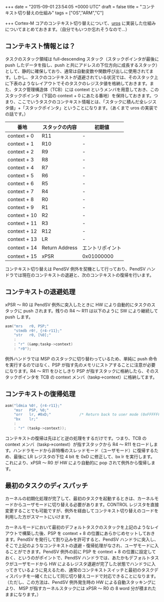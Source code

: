 
+++
date = "2015-09-01 23:54:05 +0000 UTC"
draft = false
title = "コンテキスト切り替えの仕組み"
tags = ["OS","ARM","C"]

+++
Cortex-M コアのコンテキスト切り替えについて、<a href="https://github.com/tanakahx/uros">uros</a> に実装した仕組みについてまとめておきます。（自分でもいつか忘れそうなので…）

## コンテキスト情報とは？

タスクのスタック領域は full-descending スタック（スタックポインタが最後に push したデータを指し、push と共にアドレスの下位方向に成長するスタック）として、静的に確保しており、通常は自動変数や関数呼び出しに使用されてます。しかし、タスクのコンテキストが退避されている状況では、そのスタック上に下表のようなレイアウトでそのタスクのレジスタ値を格納しておきます。また、タスク管理構造体（TCB）には context というメンバを用意しておき、このスタックポインタ（下図の context + 0 にあたる番地）を保持しておきます。つまり、ここでいうタスクのコンテキスト情報とは、「スタックに積んだ全レジスタ値」+「スタックポインタ」ということになります。（あくまで uros の実装での話です。）

<table>
<thead>
<tr>
<th>番地</th>
<th>スタックの内容</th>
<th>初期値</th>
</tr>
</thead>
<tbody>
<tr>
<td>context + 0</td>
<td>R11</td>
<td>-</td>
</tr>
<tr>
<td>context + 1</td>
<td>R10</td>
<td>-</td>
</tr>
<tr>
<td>context + 2</td>
<td>R9</td>
<td>-</td>
</tr>
<tr>
<td>context + 3</td>
<td>R8</td>
<td>-</td>
</tr>
<tr>
<td>context + 4</td>
<td>R7</td>
<td>-</td>
</tr>
<tr>
<td>context + 5</td>
<td>R6</td>
<td>-</td>
</tr>
<tr>
<td>context + 6</td>
<td>R5</td>
<td>-</td>
</tr>
<tr>
<td>context + 7</td>
<td>R4</td>
<td>-</td>
</tr>
<tr>
<td>context + 8</td>
<td>R0</td>
<td>-</td>
</tr>
<tr>
<td>context + 9</td>
<td>R1</td>
<td>-</td>
</tr>
<tr>
<td>context + 10</td>
<td>R2</td>
<td>-</td>
</tr>
<tr>
<td>context + 11</td>
<td>R3</td>
<td>-</td>
</tr>
<tr>
<td>context + 12</td>
<td>R12</td>
<td>-</td>
</tr>
<tr>
<td>context + 13</td>
<td>LR</td>
<td>-</td>
</tr>
<tr>
<td>context + 14</td>
<td>Return Address</td>
<td>エントリポイント</td>
</tr>
<tr>
<td>context + 15</td>
<td>xPSR</td>
<td>0x01000000</td>
</tr>
</tbody>
</table>


コンテキスト切り替えは PendSV 例外を契機として行っており、PendSV ハンドラでは現在のコンテキストの退避と、次のコンテキストの復帰を行います。

## コンテキストの退避処理

xPSR 〜 R0 は PendSV 例外に突入したときに HW により自動的にタスクのスタックに push されます。残りの R4 〜 R11 は以下のように SW により継続して push します。

```c
asm("mrs   r0, PSP;"
    "stmdb r0!, {r4-r11};"
    "str   r0, [%0];"
    :
    : "r" (&amp;taskp->context)
    : "r0");

```


例外ハンドラでは MSP のスタックに切り替わっているため、単純に push 命令を実行するのではなく、PSP が指す先のメモリにストアすることに注意が必要になります。R4 〜 R11 をひとしきり PSP が指すスタックに格納したら、そのスタックポインタを TCB の context メンバ（taskp->context）に格納してます。

## コンテキストの復帰処理

```c
asm("ldmia %0!, {r4-r11};"
    "msr   PSP, %0;"
    "orr   lr, #0xD;"             /* Return back to user mode (0xFFFFFFFD) */
    "bx    lr;"
    :
    : "r" (taskp->context));

```


コンテキストの復帰は先ほどと逆の処理をするだけです。つまり、TCB の context メンバ（taskp->context）が指すスタックから R4 〜 R11 をロードします。ハンドラモードから非特権のスレッドモード（ユーザモード）に復帰するため、最後に LR レジスタの下位 4 bit を 0xD に修正して、bx lr を実行します。これにより、xPSR 〜 R0 が HW により自動的に pop されて例外から復帰します。

## 最初のタスクのディスパッチ

カーネルの初期化処理が完了して、最初のタスクを起動するときは、カーネルモードからユーザモードに切り替える必要があります。CONTROL レジスタを直接変更することでも可能ですが、例外を経由してコンテキスト切り替えのコードを利用した方がスマートにいけます。

カーネルモードにおいて最初のデフォルトタスクのスタックを上記のようなレイアウトで構築した後、PSP を context + 8 の位置にあらかじめセットしておきます。PendSV を発行して割り込みを許可すると、PendSV ハンドラに突入し、そこで上記のようなコンテキストの退避・復帰処理がなされ、ユーザモードに入ることができます。PendSV 例外の前に PSP を context + 8 の位置に設定しておく、というのがポイントで、PendSV ハンドラでは、あたかもデフォルトタスクがユーザモードから HW によるレジスタ退避が完了した状態でハンドラに入ってきているように見えるため、通常のコンテキストスイッチと最初のタスクディスパッチを一緒くたにして同じ切り替えコードで対応できることになります。（ただし、この方法は、PendSV 例外発生時の HW による自動スタッキングにより、 MSP が指すカーネルスタックには xPSR 〜 R0 の 8 word 分が積まれたままになります。）


